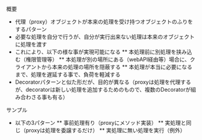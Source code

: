 概要
* 代理（proxy）オブジェクトが本来の処理を受け持つオブジェクトのふりをするパターン
* 必要な処理を自分で行うが、自分が実行出来ない処理は本来のオブジェクトに処理を渡す
* これにより、以下の様な事が実現可能になる
** 本処理前に別処理を挟み込む（権限管理等）
** 本処理が別の場所にある（webAPI経由等）場合に、クライアントから本来の処理の場所を隠蔽する
** 本処理が本当に必要になるまで、処理を遅延する事で、負荷を軽減する
* Decoratorパターンと似た形だが、目的が異なる（proxyは処理を代理するが、decoratorは新しい処理を追加するためのもので、複数のDecoratorが組み合わさる事も有る）

サンプル
* 以下の3パターン
** 事前処理有り（proxyにメソッド実装）
** 実処理と同じ（proxyは処理を委譲するだけ）
** 実処理に無い処理を実行（例外）
